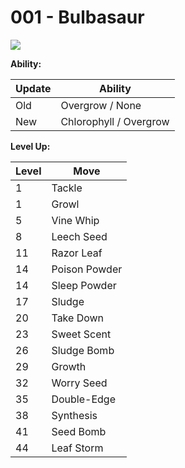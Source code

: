 # 001 - Bulbasaur
![][001]

**Ability:**

Update | Ability
---    | ---
Old    | Overgrow / None
New    | Chlorophyll / Overgrow

**Level Up:**

Level | Move
---   | ---
  1   | Tackle
  1   | Growl
  5   | Vine Whip
  8   | Leech Seed
 11   | Razor Leaf
 14   | Poison Powder
 14   | Sleep Powder
 17   | Sludge
 20   | Take Down
 23   | Sweet Scent
 26   | Sludge Bomb
 29   | Growth
 32   | Worry Seed
 35   | Double-Edge
 38   | Synthesis
 41   | Seed Bomb
 44   | Leaf Storm



[001]: /img/pokemon/001.png
